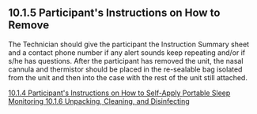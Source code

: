 ## 10.1.5 Participant's Instructions on How to Remove

The Technician should give the participant the Instruction Summary sheet and a contact phone number if any alert sounds keep repeating and/or if s/he has questions.  After the participant has removed the unit, the nasal cannula and thermistor should be placed in the re-sealable bag isolated from the unit and then into the case with the rest of the unit still attached.


<div class="center">
<div class="btn-group">
  <a href=":pages_path:/manuals/portable-sleep-monitoring/10-01-04-ppt-self-apply.md" class="btn btn-default">
    <span class="glyphicon glyphicon-chevron-left"></span>
    10.1.4 Participant's Instructions on How to Self-Apply
  </a>

  <a href=":pages_path:/manuals/portable-sleep-monitoring" class="btn btn-default">
    <span class="glyphicon glyphicon-chevron-up"></span>
    Portable Sleep Monitoring
  </a>

  <a href=":pages_path:/manuals/portable-sleep-monitoring/10-01-06-unpack-clean-disinfect.md" class="btn btn-success">
    10.1.6 Unpacking, Cleaning, and Disinfecting
    <span class="glyphicon glyphicon-chevron-right"></span>
  </a>
</div>
</div>